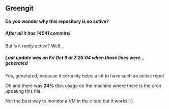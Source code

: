 ## Greengit

#### Do you wonder why this repository is so active?

##### After all it has 14541 commits!

But is it *really* active? Well...

##### Last update was on Fri Oct 9 at 7:25:04 when those lines were... generated

Yes, generated, because it certainly helps a lot to have such an active repo!

Oh and there was **24%** disk usage on the machine
where there is the cron updating this file.

Not the best way to monitor a VM in the cloud but it works! :)
